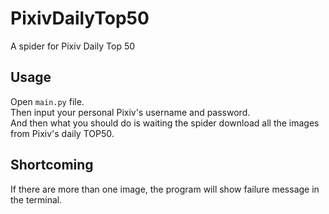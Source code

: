# PixivDailyTop50
A spider for Pixiv Daily Top 50  

## Usage  
Open `main.py` file.  
Then input your personal Pixiv's username and password.  
And then what you should do is waiting the spider download all the images from Pixiv's daily TOP50.

## Shortcoming  
If there are more than one image, the program will show failure message in the terminal.
